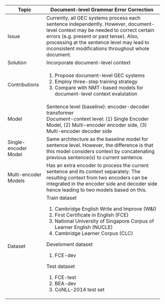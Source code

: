 | Topic  | Document-level Grammar Error Correction | 
| ------------- | ------------- |
| Issue | Currently, all GEC systems process each sentence independently. However, document-level context may be needed to correct certain errors (e.g. present or past tense). Also, processing at the sentence level may lead to inconsistent modifications throughout whole document. |
| Solution | Incorporate document-level context |
| Contributions | <ol><li>Propose document-level GEC systems</li> <li>Employ three-step training strategy</li> <li>Compare with NMT-based models for document-level context evalutation</li></ol> |
| Model | Sentence level (baseline): encoder-decoder transformer </br> Document-context level: (1) Single Encoder Model, (2) Multi-encoder encoder side, (3) Multi-encoder decoder side |
| Single-encoder Model | Same architecture as the baseline model for sentence level. However, the difference is that this model considers context by concatenating previous sentence(s) to current sentence.
| Multi-encoder Models | Has an extra encoder to process the current sentence and its context separately. The resulting context from two encoders can be integrated in the encoder side and decoder side hence leading to two models based on this. |
| Dataset | Train dataset <ol><li>Cambridge English Write and Improve (W&I)</li> <li>First Certificate in English (FCE)</li> <li>National University of Singapore Corpus of Learner English (NUCLE)</li> <li>Cambridge Learner Corpus (CLC)</li></ol> Develoment dataset <ol><li>FCE-dev</li></ol> Test dataset <ol><li>FCE-test</li> <li>BEA-dev</li> <li>CoNLL-2014 test set</li></ol>
